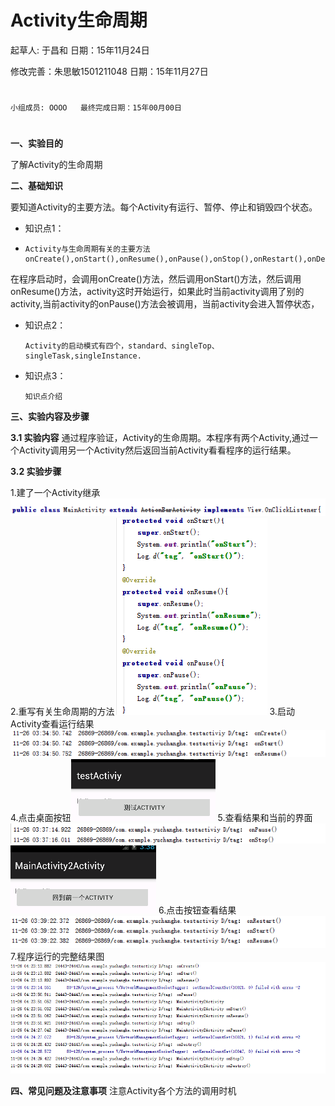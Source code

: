 # Activity生命周期

起草人: 于昌和   日期：15年11月24日

修改完善：朱思敏1501211048   日期：15年11月27日
# 


    小组成员: OOOO   最终完成日期：15年00月00日
# 

**一、实验目的**

了解Activity的生命周期

**二、基础知识**

要知道Activity的主要方法。每个Activity有运行、暂停、停止和销毁四个状态。
   
* 知识点1：
* 
      Activity与生命周期有关的主要方法onCreate(),onStart(),onResume(),onPause(),onStop(),onRestart(),onDestroy().
在程序启动时，会调用onCreate()方法，然后调用onStart()方法，然后调用onResume()方法，activity这时开始运行，如果此时当前activity调用了别的activity,当前activity的onPause()方法会被调用，当前activity会进入暂停状态，

* 知识点2：

      Activity的启动模式有四个，standard、singleTop、singleTask,singleInstance.


* 知识点3：

      知识点介绍


   

**三、实验内容及步骤**

**3.1 实验内容**
通过程序验证，Activity的生命周期。本程序有两个Activity,通过一个Activity调用另一个Activity然后返回当前Activity看看程序的运行结果。

**3.2 实验步骤**

1.建了一个Activity继承![](w1.png)
2.重写有关生命周期的方法![![](2.png)](1.png)
3.启动Activity查看运行结果![](q1.png)
4.点击桌面按钮![](t1.png)
5.查看结果和当前的界面![](j1.png)![](j2.png)
6.点击按钮查看结果![](j3.png)
7.程序运行的完整结果图![](j4.png)

**四、常见问题及注意事项**
注意Activity各个方法的调用时机


